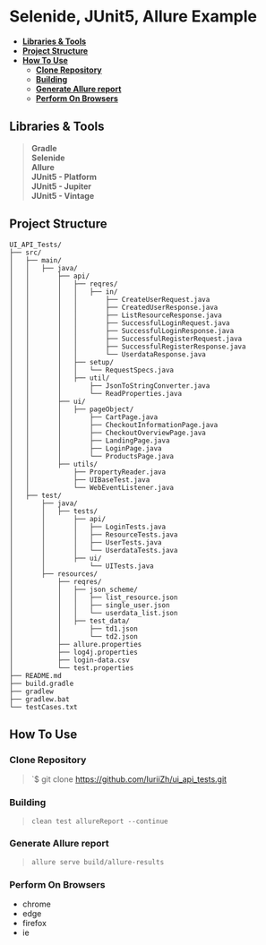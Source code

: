 # Selenide, JUnit5, Allure Example


- [**Libraries & Tools**](#libraries--tools)
- [**Project Structure**](#project-structure)
- [**How To Use**](#how-to-use)
  - [**Clone Repository**](#clone-repository)
  - [**Building**](#building)
  - [**Generate Allure report**](#Generate-Allure-Report)
  - [**Perform On Browsers**](#perform-on-browsers)

## **Libraries & Tools**
> **Gradle**<br/>
> **Selenide**<br/>
> **Allure**<br/>
> **JUnit5 - Platform**<br/>
> **JUnit5 - Jupiter**<br/>
> **JUnit5 - Vintage**<br/>

## **Project Structure**
```
UI_API_Tests/
├── src/
│   ├── main/
│   │   ├── java/
│   │       ├── api/
│   │       │   ├── reqres/
│   │       │   │   ├── in/
│   │       │   │       ├── CreateUserRequest.java
│   │       │   │       ├── CreatedUserResponse.java
│   │       │   │       ├── ListResourceResponse.java
│   │       │   │       ├── SuccessfulLoginRequest.java
│   │       │   │       ├── SuccessfulLoginResponse.java
│   │       │   │       ├── SuccessfulRegisterRequest.java
│   │       │   │       ├── SuccessfulRegisterResponse.java
│   │       │   │       └── UserdataResponse.java
│   │       │   ├── setup/
│   │       │   │   └── RequestSpecs.java
│   │       │   ├── util/
│   │       │       ├── JsonToStringConverter.java
│   │       │       └── ReadProperties.java
│   │       ├── ui/
│   │       │   ├── pageObject/
│   │       │       ├── CartPage.java
│   │       │       ├── CheckoutInformationPage.java
│   │       │       ├── CheckoutOverviewPage.java
│   │       │       ├── LandingPage.java
│   │       │       ├── LoginPage.java
│   │       │       └── ProductsPage.java
│   │       ├── utils/
│   │           ├── PropertyReader.java
│   │           ├── UIBaseTest.java
│   │           └── WebEventListener.java
│   ├── test/
│       ├── java/
│       │   ├── tests/
│       │       ├── api/
│       │       │   ├── LoginTests.java
│       │       │   ├── ResourceTests.java
│       │       │   ├── UserTests.java
│       │       │   └── UserdataTests.java
│       │       ├── ui/
│       │           └── UITests.java
│       ├── resources/
│           ├── reqres/
│           │   ├── json_scheme/
│           │   │   ├── list_resource.json
│           │   │   ├── single_user.json
│           │   │   └── userdata_list.json
│           │   ├── test_data/
│           │       ├── td1.json
│           │       └── td2.json
│           ├── allure.properties
│           ├── log4j.properties
│           ├── login-data.csv
│           └── test.properties
├── README.md
├── build.gradle
├── gradlew
├── gradlew.bat
└── testCases.txt
```

## **How To Use**
### **Clone Repository**
> `$ git clone https://github.com/IuriiZh/ui_api_tests.git
>
### **Building**

> `clean test allureReport --continue`

### **Generate Allure report**

> `allure serve build/allure-results`


### **Perform On Browsers**
- chrome
- edge
- firefox
- ie
